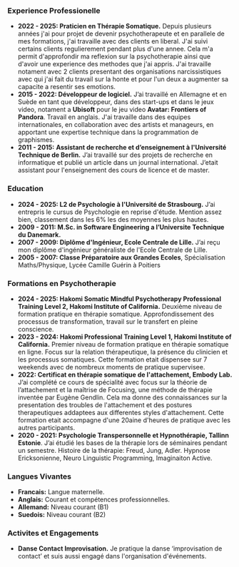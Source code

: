
### Experience Professionelle 
- **2022 - 2025: Praticien en Thérapie Somatique.** Depuis plusieurs années j'ai pour projet de devenir psychotherapeute et en parallele de mes formations, j'ai travaille avec des clients en liberal. J'ai suivi certains clients regulierement pendant plus d'une annee. Cela m'a permit d'approfondir ma reflexion sur la psychotherapie ainsi que d'avoir une experience des methodes que j'ai appris. J'ai travaille notament avec 2 clients presentant des organisations narcissistiques avec qui j'ai fait du travail sur la honte et pour l'un deux a augmenter sa capacite a resentir ses emotions.
- **2015 - 2022: Développeur de logiciel.** J’ai travaillé en Allemagne et en Suède en tant que développeur, dans des start-ups et dans le jeux video, notament a **Ubisoft** pour le jeu video **Avatar: Frontiers of Pandora**. Travail en anglais. J'ai travaille dans des equipes internationales, en collaboration avec des artists et manageurs, en apportant une expertise technique dans la programmation de graphismes.
- **2011 - 2015:** **Assistant de recherche et d’enseignement à l'Université Technique de Berlin.** J’ai travaillé sur des projets de recherche en informatique et publié un article dans un journal international. J’etait assistant pour l'enseignement des cours de licence et de master. 
### Education
- **2024 - 2025: L2 de Psychologie à l'Université de Strasbourg.** J’ai entrepris le cursus de Psychologie en reprise d'étude. Mention assez bien, classement dans les 6% les des moyennes les plus hautes. 
- **2009 - 2011: M.Sc. in Software Engineering a l’Universite Technique du Danemark.**
- **2007 - 2009: Diplôme d'Ingénieur, Ecole Centrale de Lille.** J’ai reçu mon diplôme d'ingénieur généraliste de l'Ecole Centrale de Lille.
- **2005 - 2007: Classe Préparatoire aux Grandes Ecoles**, Spécialisation Maths/Physique, Lycée Camille Guérin à Poitiers
### Formations en Psychotherapie
- **2024 - 2025: Hakomi Somatic Mindful Psychotherapy Professional Training Level 2, Hakomi Institute of California.** Deuxième niveau de formation pratique en thérapie somatique. Approfondissement des processus de transformation, travail sur le transfert en pleine conscience.
- **2023 - 2024: Hakomi Professional Training Level 1, Hakomi Institute of California.** Premier niveau de formation pratique en thérapie somatique en ligne. Focus sur la relation thérapeutique, la présence du clinicien et les processus somatiques. Cette formation etait dispensee sur 7 weekends avec de nombreux moments de pratique supervisee.
- **2022: Certificat en thérapie somatique de l'attachement, Embody Lab.** J’ai complété ce cours de spécialité avec focus sur la théorie de l’attachement et la maîtrise de Focusing, une méthode de thérapie inventée par Eugène Gendlin. Cela ma donne des connaissances sur la presentation des troubles de l'attachement et des postures therapeutiques addaptees aux differentes styles d'attachement. Cette formation etait accompagne d'une 20aine d'heures de pratique avec les autres participants.
- **2020 - 2021: Psychologie Transpersonnelle et Hypnothérapie, Tallinn Estonie**. J’ai étudié les bases de la thérapie lors de séminaires pendant un semestre. Histoire de la thérapie: Freud, Jung, Adler. Hypnose Ericksonienne, Neuro Linguistic Programming, Imaginaiton Active.
### Langues Vivantes 
- **Francais:** Langue maternelle.
- **Anglais:** Courant et compétences professionnelles.
- **Allemand:** Niveau courant (B1)
- **Suedois:** Niveau courant (B2)
### Activites et Engagements
- **Danse Contact Improvisation.** Je pratique la danse ‘improvisation de contact’ et suis aussi engagé dans l'organisation d'événements.